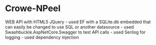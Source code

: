 # Crowe-NPeel
WEB API with HTML5 JQuery -
used EF with a SQLite.db embedded that can easily be changed to use SQL or another datasource -
used Swashbuckle.AspNetCore.Swagger to test API calls -
used Serilog for logging -
used dependency injection
